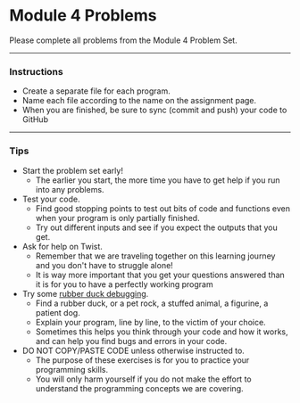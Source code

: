 # Module 4 Problems

Please complete all problems from the Module 4 Problem Set.

---

### Instructions
- Create a separate file for each program.
- Name each file according to the name on the assignment page.
- When you are finished, be sure to sync (commit and push) your code to GitHub

---

### Tips
- Start the problem set early!
    - The earlier you start, the more time you have to get help if you run into any 
    problems.
- Test your code. 
    - Find good stopping points to test out bits of code and
    functions even when your program is only partially finished. 
    - Try out different inputs and see if you expect the outputs that you get.
- Ask for help on Twist. 
    - Remember that we are traveling together on this 
    learning journey and you don't have to struggle alone!
    - It is way more important that you get your questions answered than it is
    for you to have a perfectly working program
- Try some [rubber duck debugging](https://rubberduckdebugging.com/).
    - Find a rubber duck, or a pet rock, a stuffed animal, a figurine, a patient dog.
    - Explain your program, line by line, to the victim of your choice.
    - Sometimes this helps you think through your code and how it works, and 
    can help you find bugs and errors in your code.
- DO NOT COPY/PASTE CODE unless otherwise instructed to.
    - The purpose of these exercises is for you to practice your programming skills.
    - You will only harm yourself if you do not make the effort to understand the
    programming concepts we are covering.
    
